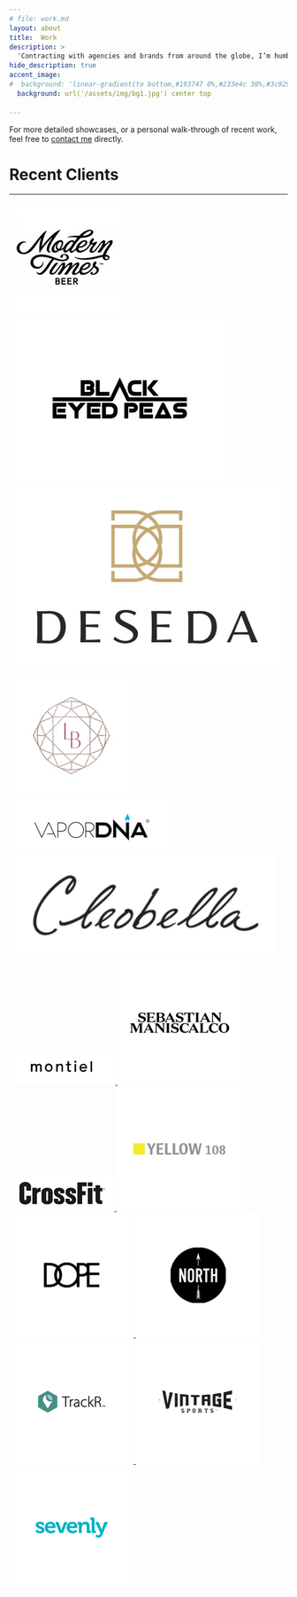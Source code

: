 ```yaml
---
# file: work.md
layout: about
title:  Work
description: >
  'Contracting with agencies and brands from around the globe, I’m humbled to be considered a consultant, mentor, ux engineer, teacher, and web designer to amazing artists, popular brands, and budding startups.'
hide_description: true
accent_image: 
#  background: 'linear-gradient(to bottom,#193747 0%,#233e4c 30%,#3c929e 50%,#d5d5d4 70%,#cdccc8 100%)'
  background: url('/assets/img/bg1.jpg') center top
  
---
```


For more detailed showcases, or a personal walk-through of recent work, feel free to [contact me](mailto:hello@sean-orfila.com) directly.

# Recent Clients

---

<div class="logo-grid lead">

<a class="no-u" href="https://www.moderntimesmerch.com" target="_blank">
  <img class="logo-grid-img dark" src="/assets/img/work/mt-logo.jpg" alt="logo">
</a>

<a class="no-u" href="https://store.blackeyedpeas.com" target="_blank">
  <img class="logo-grid-img dark" src="/assets/img/work/bep-logo.jpg" alt="logo">
</a>

<a class="no-u" href="https://www.shopdeseda.com" target="_blank">
  <img class="logo-grid-img" src="/assets/img/work/des.jpg" alt="logo">
</a>

<a class="no-u" href="https://www.lifebejeweled.com" target="_blank">
  <img class="logo-grid-img" src="/assets/img/work/lb-logo.jpg" alt="logo"> 
</a>

<a class="no-u" href="https://www.vapordna.com" target="_blank">
  <img class="logo-grid-img" src="/assets/img/work/vape.jpg" alt="logo">
</a>

<a class="no-u" href="https://shop.cleobella.com" target="_blank">
  <img class="logo-grid-img" src="/assets/img/work/cb.png" alt="logo">
</a>

<a class="no-u" href="https://montiel.com/" target="_blank">
  <img class="logo-grid-img" src="/assets/img/work/mont.jpg" alt="logo">
</a>

<a class="no-u" href="https://shop.sebastianlive.com/" target="_blank">
  <img class="logo-grid-img" src="/assets/img/work/seb-logo.jpg" alt="logo">
</a>

<a class="no-u" href="https://crossfit.com/" target="_blank">
  <img class="logo-grid-img" src="/assets/img/work/cf.jpg" alt="logo">
</a>

<a class="no-u" href="https://www.yellow108.com/" target="_blank">
  <img class="logo-grid-img" src="/assets/img/work/yel.jpg" alt="logo">
</a>

<a class="no-u" href="https://www.dope.com/" target="_blank">
  <img class="logo-grid-img" src="/assets/img/work/do-logo.jpg" alt="logo">
</a>

<a class="no-u" href="https://northmenswear.com/" target="_blank">
  <img class="logo-grid-img" src="/assets/img/work/north-logo.jpg" alt="logo">
</a>

<a class="no-u" href="https://www.thetrackr.com/" target="_blank">
  <img class="logo-grid-img" src="/assets/img/work/tra-logo.jpg" alt="logo">
</a>

<a class="no-u" href="https://www.vintagesports.com/" target="_blank">
  <img class="logo-grid-img" src="/assets/img/work/vin-logo.jpg" alt="logo">
</a>

<a class="no-u" href="https://www.sevenly.org/" target="_blank">
  <img class="logo-grid-img" src="/assets/img/work/sev-logo.jpg" alt="logo">
</a>
</div>